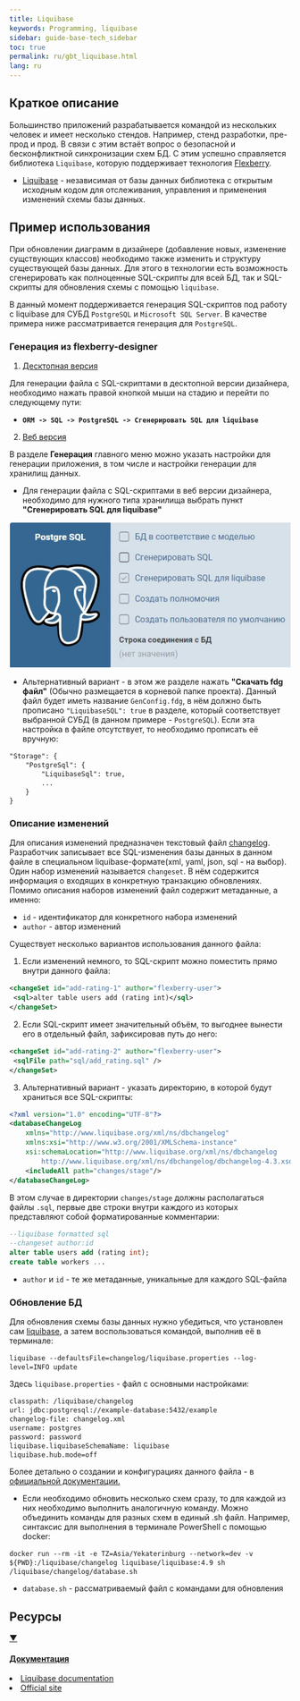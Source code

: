 ```yaml
---
title: Liquibase
keywords: Programming, liquibase
sidebar: guide-base-tech_sidebar
toc: true
permalink: ru/gbt_liquibase.html
lang: ru
---
```


## Краткое описание

Большинство приложений разрабатывается командой из нескольких человек и имеет несколько стендов. Например, стенд разработки, пре-прод и прод. В связи с этим встаёт вопрос о безопасной и бесконфликтной синхронизации схем БД. С этим успешно справляется библиотека `Liquibase`, которую поддерживает технология [Flexberry](https://flexberry.net/).

* [Liquibase](https://www.liquibase.org/) - независимая от базы данных библиотека с открытым исходным кодом для отслеживания, управления и применения изменений схемы базы данных.

## Пример использования

При обновлении диаграмм в дизайнере (добавление новых, изменение сущствующих классов) необходимо также изменить и структуру существующей базы данных. Для этого в технологии есть возможность сгенерировать как полноценные SQL-скрипты для всей БД, так и SQL-скрипты для обновления схемы с помощью `liquibase`.

В данный момент поддерживается генерация SQL-скриптов под работу с liquibase для СУБД `PostgreSQL` и `Microsoft SQL Server`. В качестве примера ниже рассматривается генерация для `PostgreSQL`.

### Генерация из flexberry-designer

1) [Десктопная версия](https://flexberry.github.io/ru/fd_flexberry-designer.html)

Для генерации файла с SQL-скриптами в десктопной версии дизайнера, необходимо нажать правой кнопкой мыши на стадию и перейти по следующему пути:
- **`ORM -> SQL -> PostgreSQL -> Сгенерировать SQL для liquibase`**

2) [Веб версия](https://flexberry.github.io/ru/fdo_landing_page.html)

В разделе **Генерация** главного меню можно указать настройки для генерации приложения, в том числе и настройки генерации для хранилищ данных.

- Для генерации файла с SQL-скриптами в веб версии дизайнера, необходимо для нужного типа хранилища выбрать пункт **"Сгенерировать SQL для liquibase"**

![Настройка через интерфейс](/images/pages/guides/base-technologies/storage/liquibaseExample.jpg)

- Альтернативный вариант - в этом же разделе нажать **"Скачать fdg файл"** (Обычно размещается в корневой папке проекта). Данный файл будет иметь название `GenConfig.fdg`, в нём должно быть прописано `"LiquibaseSQL": true` в разделе, который соответствует выбранной СУБД (в данном примере - `PostgreSQL`). Если эта настройка в файле отсутствует, то необходимо прописать её вручную:

```
"Storage": {
    "PostgreSql": {
        "LiquibaseSql": true,
        ...
    }
}
```

### Описание изменений

Для описания изменений предназначен текстовый файл [changelog](https://docs.liquibase.com/concepts/changelogs/home.html). Разработчик записывает все SQL-изменения базы данных в данном файле в специальном liquibase-формате(xml, yaml, json, sql - на выбор). Один набор изменений называется `changeset`. В нём содержится информация о входящих в конкретную транзакцию обновлениях. Помимо описания наборов изменений файл содержит метаданные, а именно:
- `id` - идентификатор для конкретного набора изменений
- `author` - автор изменений

Существует несколько вариантов использования данного файла:

1) Если изменений немного, то SQL-скрипт можно поместить прямо внутри данного файла:
```xml
<changeSet id="add-rating-1" author="flexberry-user">
 <sql>alter table users add (rating int)</sql>
</changeSet>
```

2) Если SQL-скрипт имеет значительный объём, то выгоднее вынести его в отдельный файл, зафиксировав путь до него:
```xml
<changeSet id="add-rating-2" author="flexberry-user">
 <sqlFile path="sql/add_rating.sql" />
</changeSet>
```

3) Альтернативный вариант - указать директорию, в которой будут храниться все SQL-скрипты:
```xml
<?xml version="1.0" encoding="UTF-8"?>
<databaseChangeLog
    xmlns="http://www.liquibase.org/xml/ns/dbchangelog"
    xmlns:xsi="http://www.w3.org/2001/XMLSchema-instance"
    xsi:schemaLocation="http://www.liquibase.org/xml/ns/dbchangelog
        http://www.liquibase.org/xml/ns/dbchangelog/dbchangelog-4.3.xsd">
    <includeAll path="changes/stage"/>
</databaseChangeLog>
```

В этом случае в директории `changes/stage` должны располагаться файлы `.sql`, первые две строки внутри каждого из которых представляют собой форматированные комментарии:

```sql
--liquibase formatted sql
--changeset author:id
alter table users add (rating int);
create table workers ...
```

- `author` и `id` - те же метаданные, уникальные для каждого SQL-файла

### Обновление БД

Для обновления схемы базы данных нужно убедиться, что установлен сам [liquibase](https://docs.liquibase.com/start/install/home.html), а затем воспользоваться командой, выполнив её в терминале:
```
liquibase --defaultsFile=changelog/liquibase.properties --log-level=INFO update
```

Здесь `liquibase.properties` - файл с основными настройками:

```
classpath: /liquibase/changelog
url: jdbc:postgresql://example-database:5432/example
changelog-file: changelog.xml
username: postgres
password: password
liquibase.liquibaseSchemaName: liquibase
liquibase.hub.mode=off
```

Более детально о создании и конфигурациях данного файла - в [официальной документации.](https://docs.liquibase.com/concepts/connections/creating-config-properties.html)

- Если необходимо обновить несколько схем сразу, то для каждой из них необходимо выполнить аналогичную команду. Можно объединить команды для разных схем в единый .sh файл. Например, синтаксис для выполнения в терминале PowerShell с помощью docker:

```
docker run --rm -it -e TZ=Asia/Yekaterinburg --network=dev -v ${PWD}:/liquibase/changelog liquibase/liquibase:4.9 sh /liquibase/changelog/database.sh
```
- `database.sh` - рассматриваемый файл с командами для обновления

## Ресурсы

<div class="panel-group">
    <div class="panel panel-default">
        <div class="panel-heading">
            <a class="pull-right spoiler-push" data-toggle="collapse" href="#collapse2">&#9660;</a>
            <h4 class="panel-title">
                <a data-toggle="collapse" href="#collapse2">
                Документация</a>
            </h4>
        </div>
        <div id="collapse2" class="panel-collapse collapse">
            <div class="panel-body">
                <div>
                    <li><a href="https://docs.liquibase.com/home.html">Liquibase documentation</a></li>
                </div>   
                <div>
                    <li><a href="https://www.liquibase.org/">Official site</a></li>
                </div>
            </div>
        </div>
    </div>
</div>